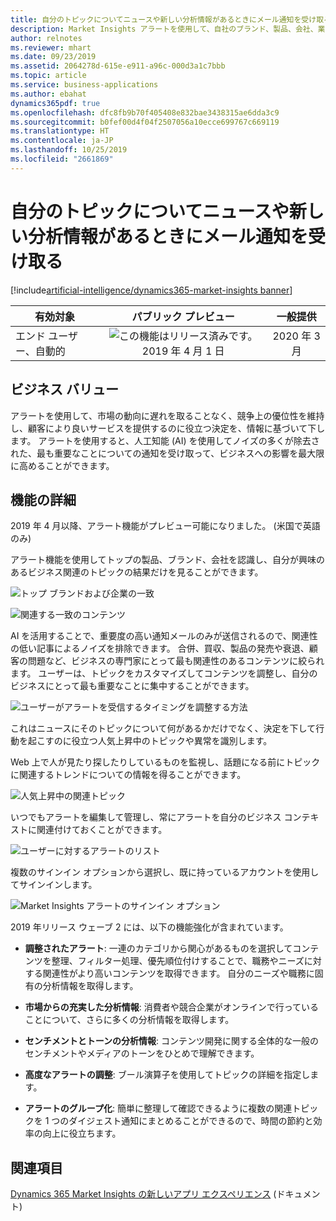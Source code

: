 ```yaml
---
title: 自分のトピックについてニュースや新しい分析情報があるときにメール通知を受け取る
description: Market Insights アラートを使用して、自社のブランド、製品、会社、業界についての顧客や競合企業による Web 上での発言を追跡します。 毎日または毎週受け取るメールで、特定のトピックに関連した最も重要な出来事を数分で把握します。
author: relnotes
ms.reviewer: mhart
ms.date: 09/23/2019
ms.assetid: 2064278d-615e-e911-a96c-000d3a1c7bbb
ms.topic: article
ms.service: business-applications
ms.author: ebahat
dynamics365pdf: true
ms.openlocfilehash: dfc8fb9b70f405408e832bae3438315ae6dda3c9
ms.sourcegitcommit: b0fef00d4f04f2507056a10ecce699767c669119
ms.translationtype: HT
ms.contentlocale: ja-JP
ms.lasthandoff: 10/25/2019
ms.locfileid: "2661869"
---
```

# <a name="get-email-notifications-when-there-is-news-or-new-insights-about-your-topics"></a>自分のトピックについてニュースや新しい分析情報があるときにメール通知を受け取る
[!include[artificial-intelligence/dynamics365-market-insights banner](../includes/artificial-intelligence/dynamics365-market-insights.md)]

| 有効対象    |  パブリック プレビュー | 一般提供 | 
| ---------- | :----------: |:----------: |
|エンド ユーザー、自動的|![この機能はリリース済みです。](/dynamics365-release-plan/media/green-checkmark.png "この機能はリリース済みです。") 2019 年 4 月 1 日| 2020 年 3 月|


## <a name="business-value"></a>ビジネス バリュー
<!-- bv start -->
アラートを使用して、市場の動向に遅れを取ることなく、競争上の優位性を維持し、顧客により良いサービスを提供するのに役立つ決定を、情報に基づいて下します。 アラートを使用すると、人工知能 (AI) を使用してノイズの多くが除去された、最も重要なことについての通知を受け取って、ビジネスへの影響を最大限に高めることができます。
<!-- bv end -->



## <a name="feature-details"></a>機能の詳細
<!--feature detail start -->
2019 年 4 月以降、アラート機能がプレビュー可能になりました。 (米国で英語のみ)

アラート機能を使用してトップの製品、ブランド、会社を認識し、自分が興味のあるビジネス関連のトピックの結果だけを見ることができます。 

![トップ ブランドおよび企業の一致](media/alerts-1.png "トップ ブランドおよび企業の一致") 

![関連する一致のコンテンツ](media/alerts-2.png "関連する一致のコンテンツ") 

AI を活用することで、重要度の高い通知メールのみが送信されるので、関連性の低い記事によるノイズを排除できます。 合併、買収、製品の発売や衰退、顧客の問題など、ビジネスの専門家にとって最も関連性のあるコンテンツに絞られます。 ユーザーは、トピックをカスタマイズしてコンテンツを調整し、自分のビジネスにとって最も重要なことに集中することができます。 

![ユーザーがアラートを受信するタイミングを調整する方法](media/alerts-3.png "ユーザーがアラートを受信するタイミングを調整する方法") 

これはニュースにそのトピックについて何があるかだけでなく、決定を下して行動を起こすのに役立つ人気上昇中のトピックや異常を識別します。 

Web 上で人が見たり探したりしているものを監視し、話題になる前にトピックに関連するトレンドについての情報を得ることができます。 

![人気上昇中の関連トピック](media/alerts-5.png "人気上昇中の関連トピック") 

いつでもアラートを編集して管理し、常にアラートを自分のビジネス コンテキストに関連付けておくことができます。 

![ユーザーに対するアラートのリスト](media/alerts-6.png "ユーザーに対するアラートのリスト") 

複数のサインイン オプションから選択し、既に持っているアカウントを使用してサインインします。 

![Market Insights アラートのサインイン オプション](media/alerts-7.png "Market Insights アラートのサインイン オプション") 

2019 年リリース ウェーブ 2 には、以下の機能強化が含まれています。 

-  **調整されたアラート**: 一連のカテゴリから関心があるものを選択してコンテンツを整理、フィルター処理、優先順位付けすることで、職務やニーズに対する関連性がより高いコンテンツを取得できます。 自分のニーズや職務に固有の分析情報を取得します。 

-  **市場からの充実した分析情報**: 消費者や競合企業がオンラインで行っていることについて、さらに多くの分析情報を取得します。 

-  **センチメントとトーンの分析情報**: コンテンツ開発に関する全体的な一般のセンチメントやメディアのトーンをひとめで理解できます。 

-  **高度なアラートの調整**: ブール演算子を使用してトピックの詳細を指定します。 

-  **アラートのグループ化**: 簡単に整理して確認できるように複数の関連トピックを 1 つのダイジェスト通知にまとめることができるので、時間の節約と効率の向上に役立ちます。
<!--feature detail end -->










## <a name="see-also"></a>関連項目

[Dynamics 365 Market Insights の新しいアプリ エクスペリエンス](https://community.dynamics.com/365/aimarketinsights/b/marketinsightsteamblog/posts/introducing-a-new-app-experience-for-dynamics-365-market-insights) (ドキュメント)
